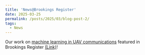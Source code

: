```yaml
---
title: 'News@Brookings Register'
date: 2025-03-25
permalink: /posts/2025/03/blog-post-2/
tags:
  - News
---
```


Our work on [machine learning in UAV communications](https://johnhuang2.github.io/posts/2025/02/blog-post-2/) featured in Brookings Register [(Link)](https://brookingsregister.com/stories/south-dakota-state-researchers-aim-to-accelerate-machine-learning,127468)!
